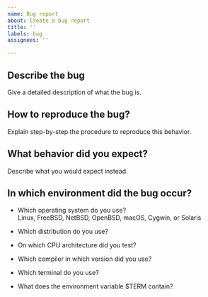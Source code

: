 ```yaml
---
name: Bug report
about: Create a bug report
title: ''
labels: bug
assignees: ''

---
```


## Describe the bug

Give a detailed description of what the bug is.


## How to reproduce the bug?

Explain step-by-step the procedure to reproduce this behavior.


## What behavior did you expect?

Describe what you would expect instead.


## In which environment did the bug occur?
* Which operating system do you use?<br />
    Linux, FreeBSD, NetBSD, OpenBSD, macOS, Cygwin, or Solaris

* Which distribution do you use?

* On which CPU architecture did you test?

* Which compiler in which version did you use?

* Which terminal do you use?

* What does the environment variable $TERM contain?

